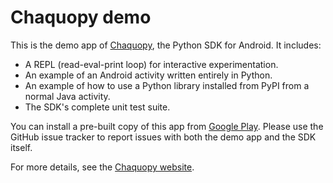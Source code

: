 # Chaquopy demo

This is the demo app of [Chaquopy](https://chaquo.com/chaquopy/), the Python SDK for Android. It includes:

* A REPL (read-eval-print loop) for interactive experimentation.
* An example of an Android activity written entirely in Python.
* An example of how to use a Python library installed from PyPI from a normal Java activity.
* The SDK's complete unit test suite.

You can install a pre-built copy of this app from [Google
Play](https://play.google.com/store/apps/details?id=com.chaquo.python.demo). Please use the GitHub issue tracker to report issues with both the demo app and the SDK itself.

For more details, see the [Chaquopy website](https://chaquo.com/chaquopy/).
